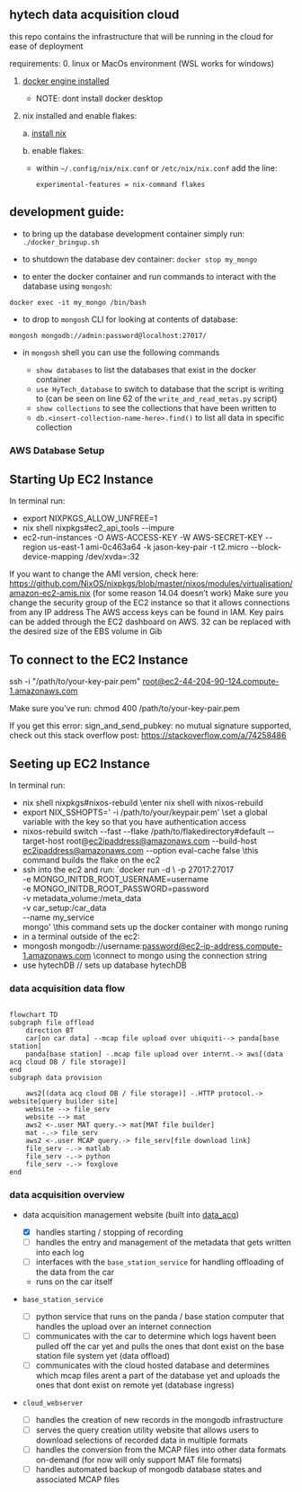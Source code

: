 ## hytech data acquisition cloud

this repo contains the infrastructure that will be running in the cloud for ease of deployment

requirements:
0. linux or MacOs environment (WSL works for windows)

1. [docker engine installed](https://docs.docker.com/engine/install/) 
    - NOTE: dont install docker desktop

2. nix installed and enable flakes:

    a. [install nix](https://nixos.org/download)

    b. enable flakes:

    - within `~/.config/nix/nix.conf` or `/etc/nix/nix.conf` add the line:
        
        ```
        experimental-features = nix-command flakes
        ```

## development guide:

- to bring up the database development container simply run: `./docker_bringup.sh`
- to shutdown the database dev container: `docker stop my_mongo`

- to enter the docker container and run commands to interact with the database using `mongosh`: 
```
docker exec -it my_mongo /bin/bash
```

- to drop to `mongosh` CLI for looking at contents of database:
```
mongosh mongodb://admin:password@localhost:27017/
```
- in `mongosh` shell you can use the following commands

    - `show databases` to list the databases that exist in the docker container
    - `use HyTech_database` to switch to database that the script is writing to (can be seen on line 62 of the `write_and_read_metas.py` script)
    - `show collections` to see the collections that have been written to
    - `db.<insert-collection-name-here>.find()` to list all data in specific collection

### AWS Database Setup
## Starting Up EC2 Instance
In terminal run:
- export NIXPKGS_ALLOW_UNFREE=1
- nix shell nixpkgs#ec2_api_tools --impure
- ec2-run-instances -O AWS-ACCESS-KEY  -W AWS-SECRET-KEY --region us-east-1 ami-0c463a64 -k jason-key-pair -t t2.micro --block-device-mapping /dev/xvda=:32 

If you want to change the AMI version, check here: https://github.com/NixOS/nixpkgs/blob/master/nixos/modules/virtualisation/amazon-ec2-amis.nix (for some reason 14.04 doesn’t work)
Make sure you change the security group of the EC2 instance so that it allows connections from any IP address
The AWS access keys can be found in IAM. Key pairs can be added through the EC2 dashboard on AWS. 
32 can be replaced with the desired size of the EBS volume in Gib

## To connect to the EC2 Instance

ssh -i "/path/to/your-key-pair.pem" root@ec2-44-204-90-124.compute-1.amazonaws.com

Make sure you’ve run: chmod 400 /path/to/your-key-pair.pem

If you get this error: sign_and_send_pubkey: no mutual signature supported, check out this stack overflow post: https://stackoverflow.com/a/74258486 

## Seeting up EC2 Instance
In terminal run: 
- nix shell nixpkgs#nixos-rebuild \\enter nix shell with nixos-rebuild
- export NIX_SSHOPTS=' -i /path/to/your/keypair.pem'  \\set a global variable with the key so that you have authentication access
- nixos-rebuild switch --fast --flake /path/to/flakedirectory#default  --target-host root@ec2ipaddress@amazonaws.com --build-host ec2ipaddress@amazonaws.com --option eval-cache false \\this command builds the flake on the ec2
- ssh into the ec2 and run: `docker run -d \ 
  -p 27017:27017 \
  -e MONGO_INITDB_ROOT_USERNAME=username \
  -e MONGO_INITDB_ROOT_PASSWORD=password \
  -v metadata_volume:/meta_data \
  -v car_setup:/car_data \
  --name my_service \
  mongo'
  \\this command sets up the docker container with mongo runing
- in a terminal outside of the ec2:
- mongosh mongodb://username:password@ec2-ip-address.compute-1.amazonaws.com \\connect to mongo using the connection string
- use hytechDB // sets up database hytechDB


### data acquisition data flow
```mermaid

flowchart TD
subgraph file offload
    direction BT
    car[on car data] --mcap file upload over ubiquiti--> panda[base station]
    panda[base station] -.mcap file upload over internt.-> aws[(data acq cloud DB / file storage)]
end
subgraph data provision
    
    aws2[(data acq cloud DB / file storage)] -.HTTP protocol.-> website[query builder site]
    website --> file_serv
    website --> mat
    aws2 <-.user MAT query.-> mat[MAT file builder]
    mat -.-> file_serv
    aws2 <-.user MCAP query.-> file_serv[file download link]
    file_serv -.-> matlab
    file_serv -.-> python
    file_serv -.-> foxglove
end
```

### data acquisition overview
- data acquisition management website (built into [data_acq](https://github.com/RCMast3r/data_acq/))
    - [x] handles starting / stopping of recording
    - [ ] handles the entry and management of the metadata that gets written into each log
    - [ ] interfaces with the `base_station_service` for handling offloading of the data from the car
    - runs on the car itself

- `base_station_service` 
    - [ ] python service that runs on the panda / base station computer that handles the upload over an internet connection
    - [ ] communicates with the car to determine which logs havent been pulled off the car yet and pulls the ones that dont exist on the base station file system yet (data offload)
    - [ ] communicates with the cloud hosted database and determines which mcap files arent a part of the database yet and uploads the ones that dont exist on remote yet (database ingress)

- `cloud_webserver`
    - [ ] handles the creation of new records in the mongodb infrastructure
    - [ ] serves the query creation utility website that allows users to download selections of recorded data in multiple formats 
    - [ ] handles the conversion from the MCAP files into other data formats on-demand (for now will only support MAT file formats)
    - [ ] handles automated backup of mongodb database states and associated MCAP files
